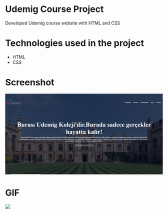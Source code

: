 # Udemig Course Project
Developed Udemig course website with HTML and CSS

# Technologies used in the project
- HTML
- CSS


# Screenshot
![](images/udemigss.PNG)


# GIF
![](images/udemig.gif)